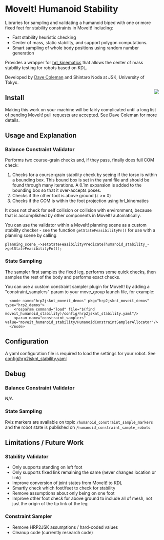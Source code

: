 # MoveIt! Humanoid Stability

Libraries for sampling and validating a humanoid biped with one or more fixed feet for stability constraints in MoveIt! including:

 - Fast stability heuristic checking
 - Center of mass, static stability, and support polygon computations.
 - Smart sampling of whole body positions using random number generation

Provides a wrapper for [hrl_kinematics](https://github.com/ahornung/hrl_kinematics) that allows the center of mass stability testing for robots based on KDL.

Developed by [Dave Coleman](http://dav.ee) and Shintaro Noda at JSK, University of Tokyo.

<img align="right" src="https://raw.github.com/davetcoleman/moveit_humanoid_stability/hydro-devel/resources/screenshot.png" />

## Install

Making this work on your machine will be fairly complicated until a long list of pending MoveIt! pull requests are accepted. See Dave Coleman for more details.

## Usage and Explanation

### Balance Constraint Validator

Performs two course-grain checks and, if they pass, finally does full COM check:

 1. Checks for a course-grain stability check by seeing if the torso is within a bounding box. This bound box is set in the yaml file and should be found through many iterations. A 0.1m expansion is added to the bounding box so that it over-accepts poses.
 2. Checks if the other foot is above ground (z >= 0)
 3. Checks if the COM is within the foot projection using hrl_kinematics

It does not check for self collision or collision with environment, because that is accomplished by other components in MoveIt! automatically.

You can use the validator within a MoveIt! planning scene as a custom stability checker - see the function ``getStateFeasibilityFn()`` for use with a planning scene by calling:

```
planning_scene_->setStateFeasibilityPredicate(humanoid_stability_->getStateFeasibilityFn());
```

### State Sampling

The sampler first samples the fixed leg, performs some quick checks, then samples the rest of the body and performs exact checks.

You can use a custom constraint sampler plugin for MoveIt! by adding a "constraint_samplers" param to your move_group launch file, for example:

```
  <node name="hrp2jsknt_moveit_demos" pkg="hrp2jsknt_moveit_demos" type="hrp2_demos">
    <rosparam command="load" file="$(find moveit_humanoid_stability)/config/hrp2jsknt_stability.yaml"/>
    <param name="constraint_samplers" value="moveit_humanoid_stability/HumanoidConstraintSamplerAllocator"/>
  </node>
```

## Configuration

A yaml configuration file is required to load the settings for your robot. See [config/hrp2jsknt_stability.yaml](https://github.com/davetcoleman/moveit_humanoid_stability/blob/hydro-devel/config/hrp2jsknt_stability.yaml)

## Debug

### Balance Constraint Validator

N/A

### State Sampling

Rviz markers are available on topic ``/humanoid_constraint_sample_markers`` and the robot state is published on ``/humanoid_constraint_sample_robots``

## Limitations / Future Work

### Stability Validator 

 - Only supports standing on left foot
 - Only supports fixed link remaining the same (never changes location or link)
 - Improve conversion of joint states from MoveIt! to KDL
 - Smartly check which foot/feet to check for stability
 - Remove assumptions about only being on one foot 
 - Improve other foot check for above ground to include all of mesh, not just the origin of the tip link of the leg

### Constraint Sampler

 - Remove HRP2JSK assumptions / hard-coded values
 - Cleanup code (currently research code)